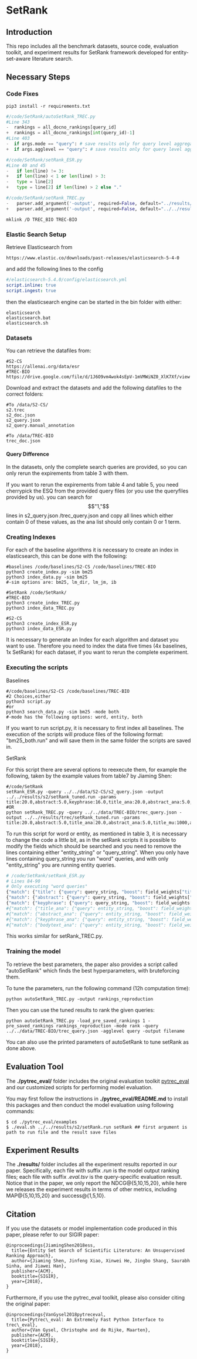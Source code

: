 # SetRank

## Introduction

This repo includes all the benchmark datasets, source code, evaluation toolkit, and experiment results for SetRank framework developed for entity-set-aware literature search. 

## Necessary Steps

### Code Fixes

```shell
pip3 install -r requirements.txt
```

```python
#/code/SetRank/autoSetRank_TREC.py
#Line 343
-  rankings = all_docno_rankings[query_id]
+  rankings = all_docno_rankings[int(query_id)-1]
#Line 403
-  if args.mode == "query": # save results only for query level aggregation
+  if args.agglevel == "query": # save results only for query level aggregation

#/code/SetRank/setRank_ESR.py    
#Line 40 and 45
-   if len(line) != 3:
+   if len(line) < 1 or len(line) > 3:
-   type = line[2]
+   type = line[2] if len(line) > 2 else "."

#/code/SetRank/setRank_TREC.py
-   parser.add_argument('-output', required=False, default="../results/trec/setrank.run",
+   parser.add_argument('-output', required=False, default="../../results/trec/setrank.run",
```

```shell
mklink /D TREC_BIO TREC-BIO
```

### Elastic Search Setup

Retrieve Elasticsearch from

```shell
https://www.elastic.co/downloads/past-releases/elasticsearch-5-4-0
```

and add the following lines to the config

```yml
#/elasticsearch-5.4.0/config/elasticsearch.yml
script.inline: true
script.ingest: true
```

then the elasticsearch engine can be started in the bin folder with either: 

```
elasticsearch
elasticsearch.bat
elasticsearch.sh
```

### Datasets

You can retrieve the datafiles from: 

```
#S2-CS
https://allenai.org/data/esr
#TREC-BIO
https://drive.google.com/file/d/1J6O9vm4wok4sEpV-1mVMWiNZ0_XlK7Xf/view
```

Download and extract the datasets and add the following datafiles to the correct folders:

```
#To /data/S2-CS/
s2.trec
s2_doc.json
s2_query.json
s2_query.manual_annotation

#To /data/TREC-BIO
trec_doc.json
```

#### Query Difference

In the datasets, only the complete search queries are provided, so you can only rerun the expirements from table 3 with them.

If you want to rerun the expirements from table 4 and table 5, you need cherrypick the ESQ from the provided query files (or you use the queryfiles provided by us). you can search for $$"1,"$$ lines in s2_query.json /trec_query.json and copy all lines which either contain 0 of these values, as the ana list should only contain 0 or 1 term.

### Creating Indexes

For each of the baseline algorithms it is necessary to create an index in elasticsearch, this can be done with the following: 

```
#baselines /code/baselines/S2-CS /code/baselines/TREC-BIO
python3 create_index.py -sim bm25
python3 index_data.py -sim bm25
#-sim options are: bm25, lm_dir, lm_jm, ib

#SetRank /code/SetRank/
#TREC-BIO
python3 create_index_TREC.py
python3 index_data_TREC.py

#S2-CS
python3 create_index_ESR.py
python3 index_data_ESR.py
```

It is necessary to generate an Index for each algorithm and dataset you want to use. Therefore you need to index the data five times (4x baselines, 1x SetRank) for each dataset, if you want to rerun the complete experiment. 

### Executing the scripts 

Baselines

```
#/code/baselines/S2-CS /code/baselines/TREC-BIO
#2 Choices,either
python3 script.py
#or
python3 search_data.py -sim bm25 -mode both
#-mode has the following options: word, entity, both
```

If you want to run script.py, it is necessary to first index all baselines. The execution of the scripts will produce files of the following format: "bm25_both.run" and will save them in the same folder the scripts are saved in.

SetRank

For this script there are several options to reexecute them, for example the following, taken by the example values from table7 by Jiaming Shen:

```
#/code/SetRank
setRank_ESR.py -query ../../data/S2-CS/s2_query.json -output ../../results/s2/setRank_tuned.run -params title:20.0,abstract:5.0,keyphrase:16.0,title_ana:20.0,abstract_ana:5.0,keyphrase_ana:16.0,bodytext_ana:1.0,title_mu:1000.0,abstract_mu:1000.0,keyphrase_mu:1000.0,title_ana_mu:1000.0,abstract_ana_mu:1000.0,keyphrase_ana_mu:1000.0,bodytext_ana_mu:1000.0,entity_lambda:0.7,type_interaction:1.0,consider_entity_set:1.0,consider_word_set:1.0,consider_type:1.0,word_dependency:1.0
#OR
python setRank_TREC.py -query ../../data/TREC-BIO/trec_query.json -output ../../results/trec/setRank_tuned.run -params title:20.0,abstract:5.0,title_ana:20.0,abstract_ana:5.0,title_mu:1000,abstract_mu:1000,title_ana_mu:1000.0,abstract_ana_mu:1000.0,entity_lambda:0.2,type_interaction:1.0,consider_entity_set:1.0,consider_word_set:1.0,consider_type:1.0,word_dependency:1.0
```

To run this script for word or entity, as mentioned in table 3, it is necessary to change the code a little bit, as in the setRank scripts it is possible to modify the fields which should be searched and you need to remove the lines containing either "entity_string" or "query_string". When you only have lines containing query_string you run "word" queries, and with only "entity_string" you are running entity queries.

```python
# /code/SetRank/setRank_ESR.py
# Lines 84-90
# Only executing "word queries"
{"match": {"title": {"query": query_string, "boost": field_weights["title"]}}},
{"match": {"abstract": {"query": query_string, "boost": field_weights["abstract"]}}},
{"match": {"keyphrase": {"query": query_string, "boost": field_weights["keyphrase"]}}},
#{"match": {"title_ana": {"query": entity_string, "boost": field_weights["title_ana"]}}},
#{"match": {"abstract_ana": {"query": entity_string, "boost": field_weights["abstract_ana"]}}},
#{"match": {"keyphrase_ana": {"query": entity_string, "boost": field_weights["keyphrase_ana"]}}},
#{"match": {"bodytext_ana": {"query": entity_string, "boost": field_weights["bodytext_ana"]}}}
```

This works similar for setRank_TREC.py.

### Training the model

To retrieve the best parameters, the paper also provides a script called "autoSetRank" which finds the best hyperparameters, with bruteforcing them.

To tune the parameters, run the following command (12h computation time):

```
python autoSetRank_TREC.py -output rankings_reproduction 
```

Then you can use the tuned results to rank the given queries:

```
python autoSetRank_TREC.py -load_pre_saved_rankings 1 -pre_saved_rankings rankings_reproduction -mode rank -query ../../data/TREC-BIO/trec_query.json -agglevel query -output filename
```

You can also use the printed parameters of autoSetRank to tune setRank as done above.

## Evaluation Tool

The **./pytrec_eval/** folder includes the original evaluation toolkit [pytrec_eval](https://github.com/cvangysel/pytrec_eval) and our customized scripts for performing model evaluation.

You may first follow the instructions in **./pytrec_eval/README.md** to install this packages and then conduct the model evaluation using following commands:

```
$ cd ./pytrec_eval/examples
$ ./eval.sh ../../results/s2/setRank.run setRank ## first argument is path to run file and the result save files
```

## Experiment Results

The **./results/** folder includes all the experiment results reported in our paper. Specifically, each file with suffix _.run_ is the model output ranking files; each file with suffix _.eval.tsv_ is the query-specific evaluation result. Notice that in the paper, we only report the NDCG@{5,10,15,20}, while here we releases the experiment results in terms of other metrics, including MAP@{5,10,15,20} and success@{1,5,10}. 


## Citation 

If you use the datasets or model implementation code produced in this paper, please refer to our SIGIR paper:

```
@inproceedings{JiamingShen2018ess,
  title={Entity Set Search of Scientific Literature: An Unsupervised Ranking Approach},
  author={Jiaming Shen, Jinfeng Xiao, Xinwei He, Jingbo Shang, Saurabh Sinha, and Jiawei Han},
  publisher={ACM},
  booktitle={SIGIR},
  year={2018},
}
```

Furthermore, if you use the pytrec_eval toolkit, please also consider citing the original paper:

```
@inproceedings{VanGysel2018pytreceval,
  title={Pytrec\_eval: An Extremely Fast Python Interface to trec\_eval},
  author={Van Gysel, Christophe and de Rijke, Maarten},
  publisher={ACM},
  booktitle={SIGIR},
  year={2018},
}
```
